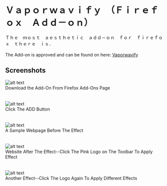 # Ｖａｐｏｒｗａｖｉｆｙ　（Ｆｉｒｅｆｏｘ　Ａｄｄ－ｏｎ）

Ｔｈｅ　ｍｏｓｔ　ａｅｓｔｈｅｔｉｃ　ａｄｄ－ｏｎ　ｆｏｒ　ｆｉｒｅｆｏｘ　ｔｈｅｒｅ　ｉｓ．
<br>
<br>
The Add-on is approved and can be found on here: [Vaporwavify](https://addons.mozilla.org/en-US/firefox/addon/vaporwavify/)

## Screenshots

![alt text](https://preview.ibb.co/h532gG/Screenshot_from_2017_10_09_19_12_10.png "Download the Add-On from Firefox Add-Ons Page")
<br>
Download the Add-On From Firefox Add-Ons Page
<br><br><br>
![alt text](https://preview.ibb.co/mBBYow/Screenshot_from_2017_10_09_19_12_54.png "Click the ADD button")
<br>
Click The ADD Button
<br><br><br>
![alt text](https://preview.ibb.co/nz2v1G/Screenshot_from_2017_10_09_19_13_23.png "A Sample Webpage Before the Effect")
<br>
A Sample Webpage Before The Effect
<br><br><br>
![alt text](https://image.ibb.co/hrAhgG/Screenshot_from_2017_10_09_19_13_42.png "Website After The Effect--Click The Pink Logo on The Toolbar To Apply Effect")
<br>
Website After The Effect--Click The Pink Logo on The Toolbar To Apply Effect
<br><br><br>
![alt text](https://image.ibb.co/hJFhgG/Screenshot_from_2017_10_09_19_14_05.png "Another Effect--Click The Logo Again To Apply Different Effects")
<br>
Another Effect--Click The Logo Again To Apply Different Effects
<br><br><br>

